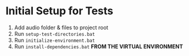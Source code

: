 # Initial Setup for Tests
1. Add audio folder & files to project root
2. Run `setup-test-directories.bat`
3. Run `initialize-environment.bat`
4. Run `install-dependencies.bat` **FROM THE VIRTUAL ENVIRONMENT**